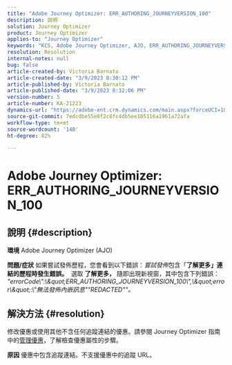 ```yaml
---
title: "Adobe Journey Optimizer: ERR_AUTHORING_JOURNEYVERSION_100"
description: 說明
solution: Journey Optimizer
product: Journey Optimizer
applies-to: "Journey Optimizer"
keywords: "KCS, Adobe Journey Optimizer, AJO, ERR_AUTHORING_JOURNEYVERSION_100, 發佈歷程"
resolution: Resolution
internal-notes: null
bug: false
article-created-by: Victoria Barnato
article-created-date: "3/9/2023 8:30:12 PM"
article-published-by: Victoria Barnato
article-published-date: "3/9/2023 8:32:06 PM"
version-number: 5
article-number: KA-21223
dynamics-url: "https://adobe-ent.crm.dynamics.com/main.aspx?forceUCI=1&pagetype=entityrecord&etn=knowledgearticle&id=0418f42a-b9be-ed11-83ff-6045bd006d92"
source-git-commit: 7edcdbe55e0f2c8fc4db5ee105116a1961a72afa
workflow-type: tm+mt
source-wordcount: '140'
ht-degree: 82%

---
```


# Adobe Journey Optimizer: ERR_AUTHORING_JOURNEYVERSION_100

## 說明 {#description}

<b>環境</b>
Adobe Journey Optimizer (AJO)


<b>問題/症狀</b>
如果嘗試發佈歷程，您會看到以下錯誤：*嘗試發佈*&#x200B;包含「<b>了解更多」連結的歷程時發生錯誤。</b>  選取 <b>了解更多，</b> 隨即出現新視窗，其中包含下列錯誤：
*&quot;errorCode\\&quot;:\\\&quot;ERR_AUTHORING_JOURNEYVERSION_100\\&quot;,\\\&quot;error\\\&quot;:\\&quot;無法發佈內嵌訊息&quot;&quot;REDACTED&quot;&quot;。*

## 解決方法 {#resolution}


修改優惠或使用其他不含任何追蹤連結的優惠。請參閱 Journey Optimizer 指南中的[管理優惠](https://experienceleague.adobe.com/docs/journey-optimizer/using/offer-decisioning/managing-offers-in-the-offer-library/configure-offers/creating-personalized-offers.html?lang=en#offer-list)，了解檢查優惠屬性的步驟。


<b>原因</b>
優惠中包含追蹤連結。不支援優惠中的追蹤 URL。
